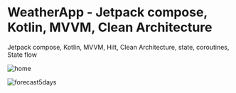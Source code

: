 # WeatherApp - Jetpack compose, Kotlin, MVVM, Clean Architecture

Jetpack compose, Kotlin, MVVM, Hilt, Clean Architecture, state, coroutines, State flow

![home](https://user-images.githubusercontent.com/59396523/186440456-3a447016-fa05-4c26-a190-557228bd8367.jpg)

![forecast5days](https://user-images.githubusercontent.com/59396523/186440478-767d7109-9ab0-437d-9636-a6f9071e338b.jpg)
